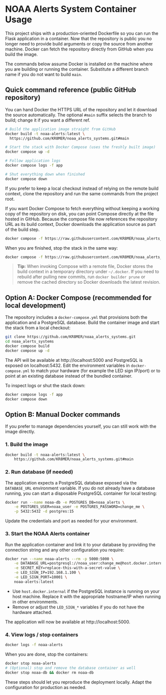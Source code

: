 # NOAA Alerts System Container Usage

This project ships with a production-oriented Dockerfile so you can run the
Flask application in a container. Now that the repository is public you no
longer need to provide build arguments or copy the source from another machine.
Docker can fetch the repository directly from GitHub when you build the image.

The commands below assume Docker is installed on the machine where you are
building or running the container. Substitute a different branch name if you do
not want to build `main`.

## Quick command reference (public GitHub repository)

You can hand Docker the HTTPS URL of the repository and let it download the
source automatically. The optional `#main` suffix selects the branch to build;
change it if you want a different ref.

```bash
# Build the application image straight from GitHub
docker build -t noaa-alerts:latest \
  https://github.com/KR8MER/noaa_alerts_systems.git#main

# Start the stack with Docker Compose (uses the freshly built image)
docker compose up -d

# Follow application logs
docker compose logs -f app

# Shut everything down when finished
docker compose down
```

If you prefer to keep a local checkout instead of relying on the remote build
context, clone the repository and run the same commands from the project root.

If you want Docker Compose to fetch everything without keeping a working copy
of the repository on disk, you can point Compose directly at the file hosted in
GitHub. Because the compose file now references the repository URL as its build
context, Docker downloads the application source as part of the build step.

```bash
docker compose -f https://raw.githubusercontent.com/KR8MER/noaa_alerts_systems/main/docker-compose.yml up -d
```

When you are finished, stop the stack in the same way:

```bash
docker compose -f https://raw.githubusercontent.com/KR8MER/noaa_alerts_systems/main/docker-compose.yml down
```

> **Tip:** When invoking Compose with a remote file, Docker stores the build
> context in a temporary directory under `~/.docker`. If you need to rebuild
> after pulling new commits, run `docker builder prune` or remove the cached
> directory so Docker downloads the latest revision.

## Option A: Docker Compose (recommended for local development)

The repository includes a `docker-compose.yml` that provisions both the
application and a PostgreSQL database. Build the container image and start the
stack from a local checkout:

```bash
git clone https://github.com/KR8MER/noaa_alerts_systems.git
cd noaa_alerts_systems
docker compose build
docker compose up -d
```

The API will be available at http://localhost:5000 and PostgreSQL is exposed on
localhost:5432. Edit the environment variables in `docker-compose.yml` to match
your hardware (for example the LED sign IP/port) or to point at an existing
database instead of the bundled container.

To inspect logs or shut the stack down:

```bash
docker compose logs -f app
docker compose down
```

## Option B: Manual Docker commands

If you prefer to manage dependencies yourself, you can still work with the
image directly.

### 1. Build the image

```bash
docker build -t noaa-alerts:latest \
    https://github.com/KR8MER/noaa_alerts_systems.git#main
```

### 2. Run database (if needed)

The application expects a PostgreSQL database exposed via the `DATABASE_URL`
environment variable. If you do not already have a database running, you can
start a disposable PostgreSQL container for local testing:

```bash
docker run --name noaa-db -e POSTGRES_DB=noaa_alerts \
    -e POSTGRES_USER=noaa_user -e POSTGRES_PASSWORD=change_me \
    -p 5432:5432 -d postgres:15
```

Update the credentials and port as needed for your environment.

### 3. Start the NOAA Alerts container

Run the application container and link it to your database by providing the
connection string and any other configuration you require:

```bash
docker run --name noaa-alerts --rm -p 5000:5000 \
    -e DATABASE_URL=postgresql://noaa_user:change_me@host.docker.internal:5432/noaa_alerts \
    -e SECRET_KEY=replace-this-with-a-secret-value \
    -e LED_SIGN_IP=192.168.1.100 \
    -e LED_SIGN_PORT=10001 \
    noaa-alerts:latest
```

* Use `host.docker.internal` if the PostgreSQL instance is running on your host
  machine. Replace it with the appropriate hostname/IP when running in other
  environments.
* Remove or adjust the `LED_SIGN_*` variables if you do not have the hardware
  attached.

The application will now be available at http://localhost:5000.

### 4. View logs / stop containers

```bash
docker logs -f noaa-alerts
```

When you are done, stop the containers:

```bash
docker stop noaa-alerts
# (Optional) stop and remove the database container as well
docker stop noaa-db && docker rm noaa-db
```

These steps should let you reproduce the deployment locally. Adapt the
configuration for production as needed.
